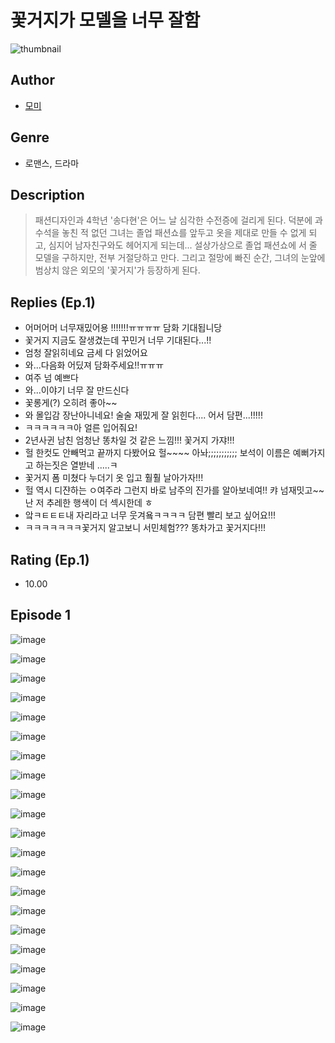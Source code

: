 # 꽃거지가 모델을 너무 잘함
![thumbnail](https://image-comic.pstatic.net/user_contents_data/challenge_comic/2023/05/24/346067/upload_7292233120826470756_480x623.jpeg)

## Author
- [모미](https://comic.naver.com/artistTitle?id=346067)

## Genre
- 로맨스, 드라마

## Description
> 패션디자인과 4학년 '송다현'은 어느 날 심각한 수전증에 걸리게 된다. 덕분에 과 수석을 놓친 적 없던 그녀는 졸업 패션쇼를 앞두고 옷을 제대로 만들 수 없게 되고, 심지어 남자친구와도 헤어지게 되는데... 설상가상으로 졸업 패션쇼에 서 줄 모델을 구하지만, 전부 거절당하고 만다. 그리고 절망에 빠진 순간, 그녀의 눈앞에 범상치 않은 외모의 '꽃거지'가 등장하게 된다.

## Replies (Ep.1)
- 어머어머 너무재밌어용 !!!!!!!ㅠㅠㅠㅠ 담화 기대됩니당
- 꽃거지 지금도 잘생겼는데 꾸민거 너무 기대된다...!!
- 엄청 잘읽히네요 금세 다 읽었어요
- 와...다음화 어딨져 담화주세요!!ㅠㅠㅠ
- 여주 넘 예쁘다
- 와...이야기 너무 잘 만드신다
- 꽃롱게(?) 오히려 좋아~~
- 와 몰입감 장난아니네요! 술술 재밌게 잘 읽힌다.... 어서 담편...!!!!!
- ㅋㅋㅋㅋㅋㅋ아 얼른 입어줘요!
- 2년사귄 남친 엄청난 똥차일 것 같은 느낌!!! 꽃거지 가쟈!!!
- 헐 한컷도 안빼먹고 끝까지 다봤어요 헐~~~~ 아놔;;;;;;;;;;; 보석이 이름은 예뻐가지고 하는짓은 열받네 .....ㅋ
- 꽃거지 폼 미쳤다 누더기 옷 입고 훨훨 날아가자!!!
- 헐 역시 디쟌하는 ㅇ여주라 그런지 바로 남주의 진가를 알아보네여!! 캬 넘재밋고~~ 난 저 추레한 행색이 더 섹시한데 ㅎ
- 앜ㅋㅌㅌㅌ내 자리라고 너무 웃겨욬ㅋㅋㅋㅋ 담편 빨리 보고 싶어요!!!
- ㅋㅋㅋㅋㅋㅋㅋ꽃거지 알고보니 서민체험??? 똥차가고 꽃거지다!!!

## Rating (Ep.1)
- 10.00

## Episode 1
![image](https://image-comic.pstatic.net/user_contents_data/challenge_comic/2023/05/24/346067/upload_3474915670443112294.jpeg)

![image](https://image-comic.pstatic.net/user_contents_data/challenge_comic/2023/05/24/346067/upload_7378084985967226931.jpeg)

![image](https://image-comic.pstatic.net/user_contents_data/challenge_comic/2023/05/24/346067/upload_3774635951829312313.jpeg)

![image](https://image-comic.pstatic.net/user_contents_data/challenge_comic/2023/05/24/346067/upload_3546083768972751159.jpeg)

![image](https://image-comic.pstatic.net/user_contents_data/challenge_comic/2023/05/24/346067/upload_7291384113149259825.jpeg)

![image](https://image-comic.pstatic.net/user_contents_data/challenge_comic/2023/05/24/346067/upload_7221581588267950904.jpeg)

![image](https://image-comic.pstatic.net/user_contents_data/challenge_comic/2023/05/24/346067/upload_4049406097979815737.jpeg)

![image](https://image-comic.pstatic.net/user_contents_data/challenge_comic/2023/05/24/346067/upload_7147547281887683893.jpeg)

![image](https://image-comic.pstatic.net/user_contents_data/challenge_comic/2023/05/25/346067/upload_3474867090068300129.jpeg)

![image](https://image-comic.pstatic.net/user_contents_data/challenge_comic/2023/05/24/346067/upload_3474352716999833698.jpeg)

![image](https://image-comic.pstatic.net/user_contents_data/challenge_comic/2023/05/24/346067/upload_7147605349895595362.jpeg)

![image](https://image-comic.pstatic.net/user_contents_data/challenge_comic/2023/05/24/346067/upload_7075216807957705017.jpeg)

![image](https://image-comic.pstatic.net/user_contents_data/challenge_comic/2023/05/24/346067/upload_3559586643703981670.jpeg)

![image](https://image-comic.pstatic.net/user_contents_data/challenge_comic/2023/05/24/346067/upload_3763096358255669809.jpeg)

![image](https://image-comic.pstatic.net/user_contents_data/challenge_comic/2023/05/24/346067/upload_7089291646976931638.jpeg)

![image](https://image-comic.pstatic.net/user_contents_data/challenge_comic/2023/05/24/346067/upload_3546925990581330741.jpeg)

![image](https://image-comic.pstatic.net/user_contents_data/challenge_comic/2023/05/24/346067/upload_7293355507570849124.jpeg)

![image](https://image-comic.pstatic.net/user_contents_data/challenge_comic/2023/05/24/346067/upload_7221303634325431095.jpeg)

![image](https://image-comic.pstatic.net/user_contents_data/challenge_comic/2023/05/24/346067/upload_3544955471783224120.jpeg)

![image](https://image-comic.pstatic.net/user_contents_data/challenge_comic/2023/05/24/346067/upload_7234523058314490161.jpeg)

![image](https://image-comic.pstatic.net/user_contents_data/challenge_comic/2023/05/25/346067/upload_3474586706033063737.jpeg)
